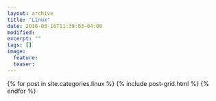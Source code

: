 ```yaml
---
layout: archive
title: "Linux"
date: 2016-03-16T11:39:03-04:00
modified:
excerpt: ""
tags: []
image:
  feature:
  teaser:
---
```


<div class="tiles">
{% for post in site.categories.linux %}
  {% include post-grid.html %}
{% endfor %}
</div><!-- /.tiles -->
